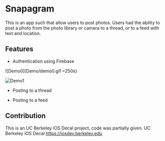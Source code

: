 # Snapagram
This is an app such that allow users to post photos. Users had the ability to post a photo from the photo library or camera to a thread, or to a feed with text and location.
## Features

- Authentication using Firebase

![Demo0](Demo/demo0.gif =250x)

![Demo1](Demo/demo1.gif)
- Posting to a thread

- Posting to a feed

## Contribution
This is an UC Berkeley iOS Decal project, code was partially given.
UC Berkeley iOS Decal
https://iosdev.berkeley.edu
